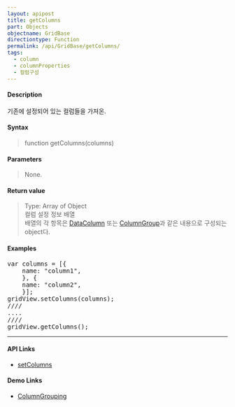 ```yaml
---
layout: apipost
title: getColumns
part: Objects
objectname: GridBase
directiontype: Function
permalink: /api/GridBase/getColumns/
tags:
  - column
  - columnProperties
  - 컬럼구성
---
```



#### Description

 기존에 설정되어 있는 컬럼들을 가져온.

#### Syntax

> function getColumns(columns)

#### Parameters

> None.

#### Return value

> Type: Array of Object  
> 컬럼 설정 정보 배열  
> 배열의 각 항목은 [DataColumn](/api/types/DataColumn/) 또는 [ColumnGroup](/api/types/ColumnGroup)과 같은 내용으로 구성되는 object다.  

#### Examples 

<pre class="prettyprint">
var columns = [{
    name: "column1",
    }, {
    name: "column2",
    }];
gridView.setColumns(columns);
////
....
////
gridView.getColumns();
</pre>

---

#### API Links

* [setColumns](/api/GridBase/setColumns)

#### Demo Links

* [ColumnGrouping](http://demo.realgrid.com/Columns/ColumnGrouping/)